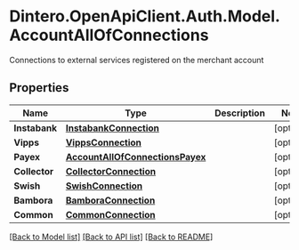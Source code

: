 # Dintero.OpenApiClient.Auth.Model.AccountAllOfConnections
Connections to external services registered on the merchant account 

## Properties

Name | Type | Description | Notes
------------ | ------------- | ------------- | -------------
**Instabank** | [**InstabankConnection**](InstabankConnection.md) |  | [optional] 
**Vipps** | [**VippsConnection**](VippsConnection.md) |  | [optional] 
**Payex** | [**AccountAllOfConnectionsPayex**](AccountAllOfConnectionsPayex.md) |  | [optional] 
**Collector** | [**CollectorConnection**](CollectorConnection.md) |  | [optional] 
**Swish** | [**SwishConnection**](SwishConnection.md) |  | [optional] 
**Bambora** | [**BamboraConnection**](BamboraConnection.md) |  | [optional] 
**Common** | [**CommonConnection**](CommonConnection.md) |  | [optional] 

[[Back to Model list]](../README.md#documentation-for-models) [[Back to API list]](../README.md#documentation-for-api-endpoints) [[Back to README]](../README.md)

